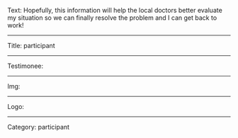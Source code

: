 Text: Hopefully, this information will help the local doctors better evaluate my situation so we can finally resolve the problem and I can get back to work!

----

Title: participant

----

Testimonee:

----

Img:

----

Logo:

----

Category: participant
